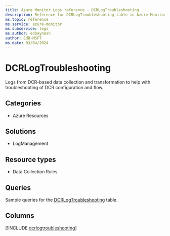 ```yaml
---
title: Azure Monitor Logs reference - DCRLogTroubleshooting
description: Reference for DCRLogTroubleshooting table in Azure Monitor Logs.
ms.topic: reference
ms.service: azure-monitor
ms.subservice: logs
ms.author: edbaynash
author: EdB-MSFT
ms.date: 03/04/2024
---
```


# DCRLogTroubleshooting

Logs from DCR-based data collection and transformation to help with troubleshooting of DCR configuration and flow.


## Categories

- Azure Resources

## Solutions

- LogManagement

## Resource types

- Data Collection Rules

## Queries

 Sample queries for the [DCRLogTroubleshooting](/azure/azure-monitor/reference/queries/dcrlogtroubleshooting) table.


## Columns
  
[!INCLUDE [dcrlogtroubleshooting](.././tables/includes/dcrlogtroubleshooting-include.md)]
